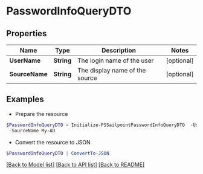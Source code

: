 # PasswordInfoQueryDTO
## Properties

Name | Type | Description | Notes
------------ | ------------- | ------------- | -------------
**UserName** | **String** | The login name of the user | [optional] 
**SourceName** | **String** | The display name of the source | [optional] 

## Examples

- Prepare the resource
```powershell
$PasswordInfoQueryDTO = Initialize-PSSailpointPasswordInfoQueryDTO  -UserName Abby.Smith `
 -SourceName My-AD
```

- Convert the resource to JSON
```powershell
$PasswordInfoQueryDTO | ConvertTo-JSON
```

[[Back to Model list]](../README.md#documentation-for-models) [[Back to API list]](../README.md#documentation-for-api-endpoints) [[Back to README]](../README.md)

